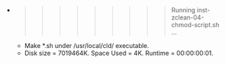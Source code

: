 * >>>>>>>>> Running inst-zclean-04-chmod-script.sh ...
  * Make *.sh under /usr/local/cld/ executable.
  * Disk size = 7019464K. Space Used = 4K. Runtime = 00:00:00:01.

